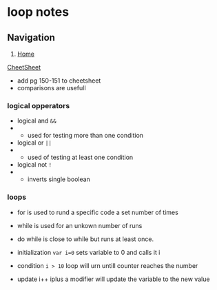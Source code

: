 # loop notes


## Navigation
1. [Home](README.md)

[CheetSheet](javascript-cheetsheet.md)

- add pg 150-151 to cheetsheet
- comparisons are usefull

### logical opperators
- logical and `&&`
- - used for testing more than one condition
- logical or `||`
- - used of testing at least one condition
- logical not `!`
- - inverts single boolean

### loops
- for is used to rund a specific code a set number of times
- while is used for an unkown number of runs
- do while is close to while but runs at least once.

- initialization `var i=0` sets variable to 0 and calls it i
- condition `i > 10` loop will urn untill counter reaches the number
- update i++ iplus a modifier will update the variable to the new value